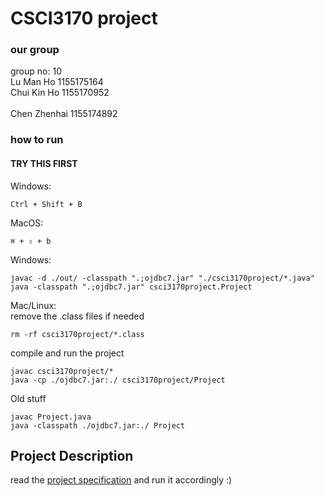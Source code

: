 # CSCI3170 project

### our group
group no: 10
<br>
Lu Man Ho	1155175164
<br>
Chui Kin Ho	1155170952	
<br>
Chen Zhenhai	1155174892


### how to run
#### TRY THIS FIRST
Windows:
```
Ctrl + Shift + B
```

MacOS:
```
⌘ + ⇧ + b
```

Windows:
```
javac -d ./out/ -classpath ".;ojdbc7.jar" "./csci3170project/*.java"
java -classpath ".;ojdbc7.jar" csci3170project.Project
```

Mac/Linux:
<br>
remove the .class files if needed
```
rm -rf csci3170project/*.class
```
compile and run the project
```
javac csci3170project/*
java -cp ./ojdbc7.jar:./ csci3170project/Project
```


Old stuff
```
javac Project.java 
java -classpath ./ojdbc7.jar:./ Project
```

## Project Description
read the <a href="https://github.com/JerryLuCode/CSCI3170_project/blob/main/project_spec_2024_spring.pdf">project specification</a> and run it accordingly :)
